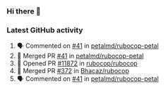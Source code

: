 ### Hi there 👋


### Latest GitHub activity
<!--START_SECTION:activity-->
1. 🗣 Commented on [#41](https://github.com/petalmd/rubocop-petal/issues/41) in [petalmd/rubocop-petal](https://github.com/petalmd/rubocop-petal)
2. 🎉 Merged PR [#41](https://github.com/petalmd/rubocop-petal/pull/41) in [petalmd/rubocop-petal](https://github.com/petalmd/rubocop-petal)
3. 💪 Opened PR [#11872](https://github.com/rubocop/rubocop/pull/11872) in [rubocop/rubocop](https://github.com/rubocop/rubocop)
4. 🎉 Merged PR [#372](https://github.com/Bhacaz/rubocop/pull/372) in [Bhacaz/rubocop](https://github.com/Bhacaz/rubocop)
5. 🗣 Commented on [#41](https://github.com/petalmd/rubocop-petal/issues/41) in [petalmd/rubocop-petal](https://github.com/petalmd/rubocop-petal)
<!--END_SECTION:activity-->

<!--
**Bhacaz/bhacaz** is a ✨ _special_ ✨ repository because its `README.md` (this file) appears on your GitHub profile.

Here are some ideas to get you started:

- 🔭 I’m currently working on ...
- 🌱 I’m currently learning ...
- 👯 I’m looking to collaborate on ...
- 🤔 I’m looking for help with ...
- 💬 Ask me about ...
- 📫 How to reach me: ...
- 😄 Pronouns: ...
- ⚡ Fun fact: ...
-->
